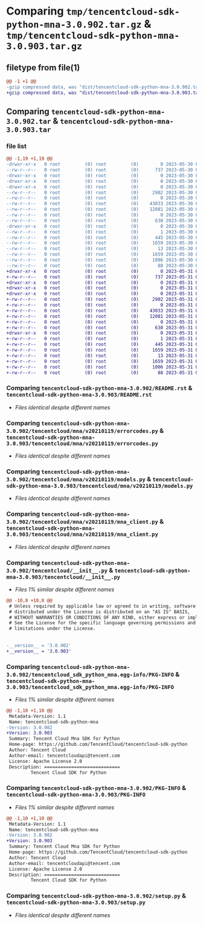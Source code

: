 # Comparing `tmp/tencentcloud-sdk-python-mna-3.0.902.tar.gz` & `tmp/tencentcloud-sdk-python-mna-3.0.903.tar.gz`

## filetype from file(1)

```diff
@@ -1 +1 @@
-gzip compressed data, was "dist/tencentcloud-sdk-python-mna-3.0.902.tar", last modified: Tue May 30 00:27:47 2023, max compression
+gzip compressed data, was "dist/tencentcloud-sdk-python-mna-3.0.903.tar", last modified: Wed May 31 02:15:51 2023, max compression
```

## Comparing `tencentcloud-sdk-python-mna-3.0.902.tar` & `tencentcloud-sdk-python-mna-3.0.903.tar`

### file list

```diff
@@ -1,19 +1,19 @@
-drwxr-xr-x   0 root         (0) root         (0)        0 2023-05-30 00:27:47.000000 tencentcloud-sdk-python-mna-3.0.902/
--rw-r--r--   0 root         (0) root         (0)      737 2023-05-30 00:27:46.000000 tencentcloud-sdk-python-mna-3.0.902/README.rst
-drwxr-xr-x   0 root         (0) root         (0)        0 2023-05-30 00:27:47.000000 tencentcloud-sdk-python-mna-3.0.902/tencentcloud/
-drwxr-xr-x   0 root         (0) root         (0)        0 2023-05-30 00:27:47.000000 tencentcloud-sdk-python-mna-3.0.902/tencentcloud/mna/
-drwxr-xr-x   0 root         (0) root         (0)        0 2023-05-30 00:27:47.000000 tencentcloud-sdk-python-mna-3.0.902/tencentcloud/mna/v20210119/
--rw-r--r--   0 root         (0) root         (0)     2902 2023-05-30 00:27:46.000000 tencentcloud-sdk-python-mna-3.0.902/tencentcloud/mna/v20210119/errorcodes.py
--rw-r--r--   0 root         (0) root         (0)        0 2023-05-30 00:27:46.000000 tencentcloud-sdk-python-mna-3.0.902/tencentcloud/mna/v20210119/__init__.py
--rw-r--r--   0 root         (0) root         (0)    43033 2023-05-30 00:27:46.000000 tencentcloud-sdk-python-mna-3.0.902/tencentcloud/mna/v20210119/models.py
--rw-r--r--   0 root         (0) root         (0)    12081 2023-05-30 00:27:46.000000 tencentcloud-sdk-python-mna-3.0.902/tencentcloud/mna/v20210119/mna_client.py
--rw-r--r--   0 root         (0) root         (0)        0 2023-05-30 00:27:46.000000 tencentcloud-sdk-python-mna-3.0.902/tencentcloud/mna/__init__.py
--rw-r--r--   0 root         (0) root         (0)      630 2023-05-30 00:27:46.000000 tencentcloud-sdk-python-mna-3.0.902/tencentcloud/__init__.py
-drwxr-xr-x   0 root         (0) root         (0)        0 2023-05-30 00:27:47.000000 tencentcloud-sdk-python-mna-3.0.902/tencentcloud_sdk_python_mna.egg-info/
--rw-r--r--   0 root         (0) root         (0)        1 2023-05-30 00:27:46.000000 tencentcloud-sdk-python-mna-3.0.902/tencentcloud_sdk_python_mna.egg-info/dependency_links.txt
--rw-r--r--   0 root         (0) root         (0)      445 2023-05-30 00:27:47.000000 tencentcloud-sdk-python-mna-3.0.902/tencentcloud_sdk_python_mna.egg-info/SOURCES.txt
--rw-r--r--   0 root         (0) root         (0)     1659 2023-05-30 00:27:46.000000 tencentcloud-sdk-python-mna-3.0.902/tencentcloud_sdk_python_mna.egg-info/PKG-INFO
--rw-r--r--   0 root         (0) root         (0)       13 2023-05-30 00:27:46.000000 tencentcloud-sdk-python-mna-3.0.902/tencentcloud_sdk_python_mna.egg-info/top_level.txt
--rw-r--r--   0 root         (0) root         (0)     1659 2023-05-30 00:27:47.000000 tencentcloud-sdk-python-mna-3.0.902/PKG-INFO
--rw-r--r--   0 root         (0) root         (0)     1006 2023-05-30 00:27:46.000000 tencentcloud-sdk-python-mna-3.0.902/setup.py
--rw-r--r--   0 root         (0) root         (0)       88 2023-05-30 00:27:47.000000 tencentcloud-sdk-python-mna-3.0.902/setup.cfg
+drwxr-xr-x   0 root         (0) root         (0)        0 2023-05-31 02:15:51.000000 tencentcloud-sdk-python-mna-3.0.903/
+-rw-r--r--   0 root         (0) root         (0)      737 2023-05-31 02:15:51.000000 tencentcloud-sdk-python-mna-3.0.903/README.rst
+drwxr-xr-x   0 root         (0) root         (0)        0 2023-05-31 02:15:51.000000 tencentcloud-sdk-python-mna-3.0.903/tencentcloud/
+drwxr-xr-x   0 root         (0) root         (0)        0 2023-05-31 02:15:51.000000 tencentcloud-sdk-python-mna-3.0.903/tencentcloud/mna/
+drwxr-xr-x   0 root         (0) root         (0)        0 2023-05-31 02:15:51.000000 tencentcloud-sdk-python-mna-3.0.903/tencentcloud/mna/v20210119/
+-rw-r--r--   0 root         (0) root         (0)     2902 2023-05-31 02:15:51.000000 tencentcloud-sdk-python-mna-3.0.903/tencentcloud/mna/v20210119/errorcodes.py
+-rw-r--r--   0 root         (0) root         (0)        0 2023-05-31 02:15:51.000000 tencentcloud-sdk-python-mna-3.0.903/tencentcloud/mna/v20210119/__init__.py
+-rw-r--r--   0 root         (0) root         (0)    43033 2023-05-31 02:15:51.000000 tencentcloud-sdk-python-mna-3.0.903/tencentcloud/mna/v20210119/models.py
+-rw-r--r--   0 root         (0) root         (0)    12081 2023-05-31 02:15:51.000000 tencentcloud-sdk-python-mna-3.0.903/tencentcloud/mna/v20210119/mna_client.py
+-rw-r--r--   0 root         (0) root         (0)        0 2023-05-31 02:15:51.000000 tencentcloud-sdk-python-mna-3.0.903/tencentcloud/mna/__init__.py
+-rw-r--r--   0 root         (0) root         (0)      630 2023-05-31 02:15:51.000000 tencentcloud-sdk-python-mna-3.0.903/tencentcloud/__init__.py
+drwxr-xr-x   0 root         (0) root         (0)        0 2023-05-31 02:15:51.000000 tencentcloud-sdk-python-mna-3.0.903/tencentcloud_sdk_python_mna.egg-info/
+-rw-r--r--   0 root         (0) root         (0)        1 2023-05-31 02:15:51.000000 tencentcloud-sdk-python-mna-3.0.903/tencentcloud_sdk_python_mna.egg-info/dependency_links.txt
+-rw-r--r--   0 root         (0) root         (0)      445 2023-05-31 02:15:51.000000 tencentcloud-sdk-python-mna-3.0.903/tencentcloud_sdk_python_mna.egg-info/SOURCES.txt
+-rw-r--r--   0 root         (0) root         (0)     1659 2023-05-31 02:15:51.000000 tencentcloud-sdk-python-mna-3.0.903/tencentcloud_sdk_python_mna.egg-info/PKG-INFO
+-rw-r--r--   0 root         (0) root         (0)       13 2023-05-31 02:15:51.000000 tencentcloud-sdk-python-mna-3.0.903/tencentcloud_sdk_python_mna.egg-info/top_level.txt
+-rw-r--r--   0 root         (0) root         (0)     1659 2023-05-31 02:15:51.000000 tencentcloud-sdk-python-mna-3.0.903/PKG-INFO
+-rw-r--r--   0 root         (0) root         (0)     1006 2023-05-31 02:15:51.000000 tencentcloud-sdk-python-mna-3.0.903/setup.py
+-rw-r--r--   0 root         (0) root         (0)       88 2023-05-31 02:15:51.000000 tencentcloud-sdk-python-mna-3.0.903/setup.cfg
```

### Comparing `tencentcloud-sdk-python-mna-3.0.902/README.rst` & `tencentcloud-sdk-python-mna-3.0.903/README.rst`

 * *Files identical despite different names*

### Comparing `tencentcloud-sdk-python-mna-3.0.902/tencentcloud/mna/v20210119/errorcodes.py` & `tencentcloud-sdk-python-mna-3.0.903/tencentcloud/mna/v20210119/errorcodes.py`

 * *Files identical despite different names*

### Comparing `tencentcloud-sdk-python-mna-3.0.902/tencentcloud/mna/v20210119/models.py` & `tencentcloud-sdk-python-mna-3.0.903/tencentcloud/mna/v20210119/models.py`

 * *Files identical despite different names*

### Comparing `tencentcloud-sdk-python-mna-3.0.902/tencentcloud/mna/v20210119/mna_client.py` & `tencentcloud-sdk-python-mna-3.0.903/tencentcloud/mna/v20210119/mna_client.py`

 * *Files identical despite different names*

### Comparing `tencentcloud-sdk-python-mna-3.0.902/tencentcloud/__init__.py` & `tencentcloud-sdk-python-mna-3.0.903/tencentcloud/__init__.py`

 * *Files 1% similar despite different names*

```diff
@@ -10,8 +10,8 @@
 # Unless required by applicable law or agreed to in writing, software
 # distributed under the License is distributed on an "AS IS" BASIS,
 # WITHOUT WARRANTIES OR CONDITIONS OF ANY KIND, either express or implied.
 # See the License for the specific language governing permissions and
 # limitations under the License.
 
 
-__version__ = '3.0.902'
+__version__ = '3.0.903'
```

### Comparing `tencentcloud-sdk-python-mna-3.0.902/tencentcloud_sdk_python_mna.egg-info/PKG-INFO` & `tencentcloud-sdk-python-mna-3.0.903/tencentcloud_sdk_python_mna.egg-info/PKG-INFO`

 * *Files 1% similar despite different names*

```diff
@@ -1,10 +1,10 @@
 Metadata-Version: 1.1
 Name: tencentcloud-sdk-python-mna
-Version: 3.0.902
+Version: 3.0.903
 Summary: Tencent Cloud Mna SDK for Python
 Home-page: https://github.com/TencentCloud/tencentcloud-sdk-python
 Author: Tencent Cloud
 Author-email: tencentcloudapi@tencent.com
 License: Apache License 2.0
 Description: ============================
         Tencent Cloud SDK for Python
```

### Comparing `tencentcloud-sdk-python-mna-3.0.902/PKG-INFO` & `tencentcloud-sdk-python-mna-3.0.903/PKG-INFO`

 * *Files 1% similar despite different names*

```diff
@@ -1,10 +1,10 @@
 Metadata-Version: 1.1
 Name: tencentcloud-sdk-python-mna
-Version: 3.0.902
+Version: 3.0.903
 Summary: Tencent Cloud Mna SDK for Python
 Home-page: https://github.com/TencentCloud/tencentcloud-sdk-python
 Author: Tencent Cloud
 Author-email: tencentcloudapi@tencent.com
 License: Apache License 2.0
 Description: ============================
         Tencent Cloud SDK for Python
```

### Comparing `tencentcloud-sdk-python-mna-3.0.902/setup.py` & `tencentcloud-sdk-python-mna-3.0.903/setup.py`

 * *Files identical despite different names*

